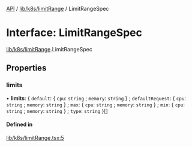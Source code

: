 [API](../API.md) / [lib/k8s/limitRange](../modules/lib_k8s_limitRange.md) / LimitRangeSpec

# Interface: LimitRangeSpec

[lib/k8s/limitRange](../modules/lib_k8s_limitRange.md).LimitRangeSpec

## Properties

### limits

• **limits**: { `default`: { `cpu`: `string` ; `memory`: `string`  } ; `defaultRequest`: { `cpu`: `string` ; `memory`: `string`  } ; `max`: { `cpu`: `string` ; `memory`: `string`  } ; `min`: { `cpu`: `string` ; `memory`: `string`  } ; `type`: `string`  }[]

#### Defined in

[lib/k8s/limitRange.tsx:5](https://github.com/kubernetes-sigs/headlamp/blob/072d2509b/frontend/src/lib/k8s/limitRange.tsx#L5)
